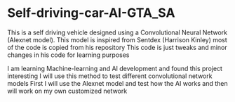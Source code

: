 # Self-driving-car-AI-GTA_SA
This is a self driving vehicle designed using a Convolutional Neural Network (Alexnet model).
This model is inspired from Sentdex (Harrison Kinley) most of the code is copied from his repository
This code is just tweaks and minor changes in his code for learning purposes 

I am learning Machine-learning and AI development and found this project interesting 
I will use this method to test different convolutional network models 
First I will use the Alexnet model and test how the AI works and then will work on my own customized network
